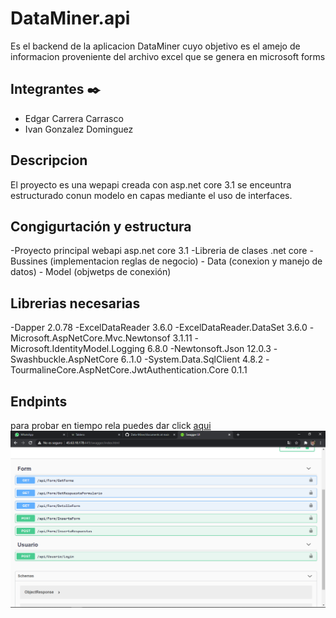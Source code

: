 # DataMiner.api
Es el backend de la aplicacion DataMiner cuyo objetivo es el amejo de informacion proveniente del archivo excel que se genera en microsoft forms
## Integrantes ✒️
* Edgar Carrera Carrasco 
* Ivan Gonzalez Dominguez
## Descripcion
El proyecto es una wepapi creada con asp.net core 3.1 se enceuntra estructurado conun modelo en capas mediante el uso de interfaces.

## Congigurtación y estructura
-Proyecto principal webapi asp.net core 3.1
-Libreria de clases .net core
    - Bussines (implementacion reglas de negocio)
    - Data (conexion y manejo de datos)
    - Model (objwetps de conexión)

## Librerias necesarias
-Dapper 2.0.78
-ExcelDataReader 3.6.0
-ExcelDataReader.DataSet 3.6.0
-Microsoft.AspNetCore.Mvc.Newtonsof 3.1.11
-Microsoft.IdentityModel.Logging 6.8.0
-Newtonsoft.Json 12.0.3
-Swashbuckle.AspNetCore 6..1.0
-System.Data.SqlClient 4.8.2
-TourmalineCore.AspNetCore.JwtAuthentication.Core 0.1.1
 
 ## Endpints
 para probar en tiempo rela puedes dar click [aqui](https://45.63.18.178:449/swagger/index.html)
 ![img](https://github.com/Edgar0710/Data-Miner/blob/main/documents/api.PNG)
 
